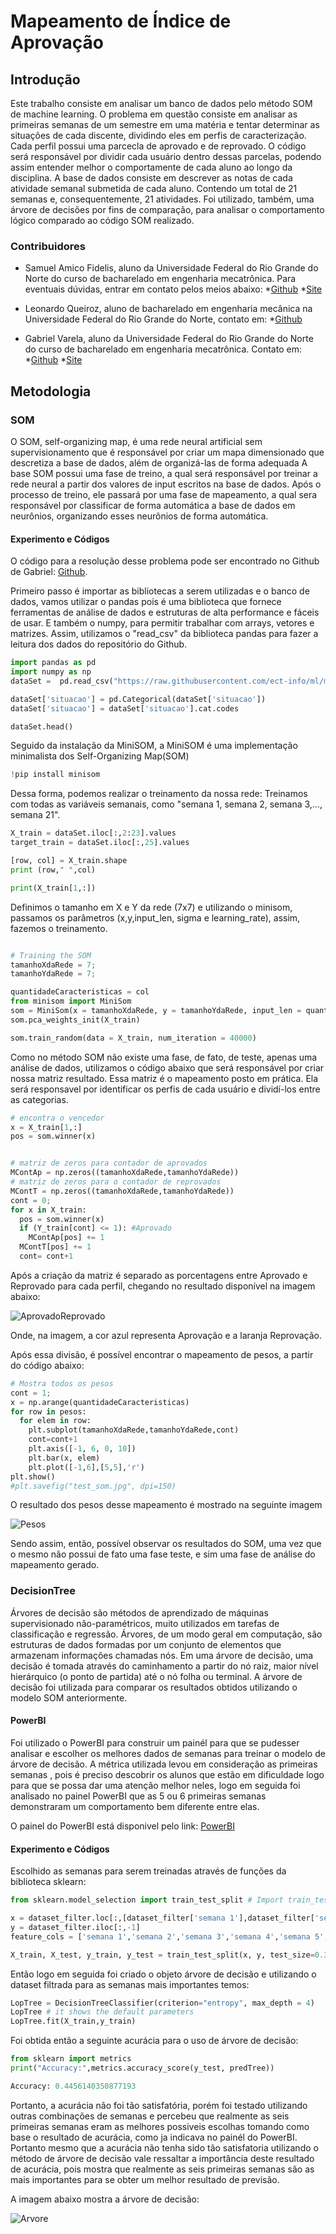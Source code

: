 # Mapeamento de Índice de Aprovação

## Introdução
Este trabalho consiste em analisar um banco de dados pelo método SOM de machine learning.
O problema em questão consiste em analisar as primeiras semanas de um semestre em uma matéria e tentar determinar as situações de cada discente, dividindo eles em perfis de caracterização.
Cada perfil possui uma parcecla de aprovado e de reprovado. O código será responsável por dividir cada usuário dentro dessas parcelas, podendo assim entender melhor o comportamente de cada aluno ao longo da disciplina.
A base de dados consiste em descrever as notas de cada atividade semanal submetida de cada aluno. Contendo um total de 21 semanas e, consequentemente, 21 atividades.
Foi utilizado, também, uma árvore de decisões por fins de comparação, para analisar o comportamento lógico comparado ao código SOM realizado.

### Contribuidores

- Samuel Amico Fidelis, aluno da Universidade Federal do Rio Grande do Norte do curso de bacharelado em engenharia mecatrônica. Para eventuais dúvidas, entrar em contato pelos
meios abaixo:
*[Github](https://github.com/samuelamico/MachineLearning)
*[Site](https://samuelamico.github.io/)

- Leonardo Queiroz, aluno de bacharelado em engenharia mecânica na Universidade Federal do Rio Grande do Norte, contato em:
*[Github](https://github.com/leocqueiroz)

- Gabriel Varela, aluno da Universidade Federal do Rio Grande do Norte do curso de bacharelado em engenharia mecatrônica. Contato em:
*[Github](https://github.com/gabrielvrl)
*[Site](https://gabrielvrl.github.io/)

## Metodologia

### SOM
O SOM, self-organizing map, é uma rede neural artificial sem supervisionamento que é responsável por criar um mapa dimensionado que descretiza a base de dados, além de organizá-las de forma adequada
A base SOM possui uma fase de treino, a qual será responsável por treinar a rede neural a partir dos valores de input escritos na base de dados. Após o processo de treino, ele passará por uma fase de mapeamento, a qual sera responsável por classificar de forma automática a base de dados em neurônios, organizando esses neurônios de forma automática.

#### Experimento e Códigos

O código para a resolução desse problema pode ser encontrado no Github de Gabriel: [Github](https://github.com/gabrielvrl/Machine-Learning-ECT/blob/master/SOM_U2.ipynb).

Primeiro passo é importar as bibliotecas a serem utilizadas e o banco de dados, vamos utilizar o pandas pois é uma biblioteca que fornece ferramentas de análise de dados e estruturas de alta performance e fáceis de usar. E também o numpy, para permitir trabalhar com arrays, vetores e matrizes.
Assim, utilizamos o "read_csv" da biblioteca pandas para fazer a leitura dos dados do repositório do Github.

```py
import pandas as pd
import numpy as np
dataSet =  pd.read_csv("https://raw.githubusercontent.com/ect-info/ml/master/dados/lop_submissao_semana.csv",index_col=False )

dataSet['situacao'] = pd.Categorical(dataSet['situacao'])
dataSet['situacao'] = dataSet['situacao'].cat.codes

dataSet.head()
```

Seguido da instalação da MiniSOM, a MiniSOM é uma implementação minimalista dos Self-Organizing Map(SOM)

```py
!pip install minisom
```

Dessa forma, podemos realizar o treinamento da nossa rede:
Treinamos com todas as variáveis semanais, como "semana 1, semana 2, semana 3,..., semana 21".

```py
X_train = dataSet.iloc[:,2:23].values 
target_train = dataSet.iloc[:,25].values

[row, col] = X_train.shape
print (row," ",col)

print(X_train[1,:])
```

Definimos o tamanho em X e Y da rede (7x7) e utilizando o minisom, passamos os parâmetros (x,y,input_len, sigma e learning_rate), assim, fazemos o treinamento.

```py

# Training the SOM
tamanhoXdaRede = 7; 
tamanhoYdaRede = 7; 

quantidadeCaracteristicas = col
from minisom import MiniSom
som = MiniSom(x = tamanhoXdaRede, y = tamanhoYdaRede, input_len = quantidadeCaracteristicas, sigma = 1.0, learning_rate = 0.4)
som.pca_weights_init(X_train)

som.train_random(data = X_train, num_iteration = 40000)
```

Como no método SOM não existe uma fase, de fato, de teste, apenas uma análise de dados, utilizamos o código abaixo que será responsável por criar nossa matriz resultado. Essa matriz é o mapeamento posto em prática. Ela será responsavel por identificar os perfis de cada usuário e dividí-los entre as categorias.

```py
# encontra o vencedor 
x = X_train[1,:]
pos = som.winner(x)


# matriz de zeros para contador de aprovados 
MContAp = np.zeros((tamanhoXdaRede,tamanhoYdaRede))
# matriz de zeros para o contador de reprovados 
MContT = np.zeros((tamanhoXdaRede,tamanhoYdaRede))
cont = 0; 
for x in X_train: 
  pos = som.winner(x)
  if (Y_train[cont] <= 1): #Aprovado 
    MContAp[pos] += 1
  MContT[pos] += 1
  cont= cont+1
```

Após a criação da matriz é separado as porcentagens entre Aprovado e Reprovado para cada perfil, chegando no resultado disponível na imagem abaixo:

![AprovadoReprovado](https://github.com/leocqueiroz/MachineLearning/blob/master/SOM/Imagens/AprovadoReproado.PNG)

Onde, na imagem, a cor azul representa Aprovação e a laranja Reprovação.

Após essa divisão, é possível encontrar o mapeamento de pesos, a partir do código abaixo:

```py
# Mostra todos os pesos 
cont = 1;
x = np.arange(quantidadeCaracteristicas)
for row in pesos:
  for elem in row:
    plt.subplot(tamanhoXdaRede,tamanhoYdaRede,cont)
    cont=cont+1
    plt.axis([-1, 6, 0, 10])
    plt.bar(x, elem)
    plt.plot([-1,6],[5,5],'r')
plt.show()
#plt.savefig("test_som.jpg", dpi=150)
```

O resultado dos pesos desse mapeamento é mostrado na seguinte imagem

![Pesos](https://github.com/leocqueiroz/MachineLearning/blob/master/SOM/Imagens/Pesos.PNG)

Sendo assim, então, possível observar os resultados do SOM, uma vez que o mesmo não possui de fato uma fase teste, e sim uma fase de análise do mapeamento gerado.

### DecisionTree

Árvores de decisão são métodos de aprendizado de máquinas supervisionado não-paramétricos, muito utilizados em tarefas de classificação e regressão. Árvores, de um modo geral em computação, são estruturas de dados formadas por um conjunto de elementos que armazenam informações chamadas nós.
Em uma árvore de decisão, uma decisão é tomada através do caminhamento a partir do nó raiz, maior nível hierárquico (o ponto de partida) até o nó folha ou terminal.
A árvore de decisão foi utilizada para comparar os resultados obtidos utilizando o modelo SOM anteriormente.

#### PowerBI

Foi utilizado o PowerBI para construir um painél para que se pudesser analisar e escolher os melhores dados de semanas para treinar o modelo de árvore de decisão. A métrica utilizada levou em consideração as primeiras semanas 
, pois é preciso descobrir os alunos que estão em dificuldade logo para que se possa dar uma atenção melhor neles, logo em seguida foi analisado no painel PowerBI que as 5 ou 6 primeiras semanas demonstraram
um comportamento bem diferente entre elas.

O painel do PowerBI está disponivel pelo link: [PowerBI](https://github.com/samuelamico/MachineLearning/tree/master/DecisionTree)

#### Experimento e Códigos

Escolhido as semanas para serem treinadas através de funções da biblioteca sklearn:

```py
from sklearn.model_selection import train_test_split # Import train_test_split function

x = dataset_filter.loc[:,[dataset_filter['semana 1'],dataset_filter['semana 2'],dataset_filter['semana 3'],dataset_filter['semana 4'],dataset_filter['semana 5'],dataset_filter['semana 6']]]
y = dataset_filter.iloc[:,-1]
feature_cols = ['semana 1','semana 2','semana 3','semana 4','semana 5','semana 6']

X_train, X_test, y_train, y_test = train_test_split(x, y, test_size=0.3, random_state=1) 
```

Então logo em seguida foi criado o objeto árvore de decisão e utilizando o dataset filtrada para as semanas mais importantes temos:

```py
LopTree = DecisionTreeClassifier(criterion="entropy", max_depth = 4)
LopTree # it shows the default parameters
LopTree.fit(X_train,y_train)
```

Foi obtida então a seguinte acurácia para o uso de árvore de decisão:

```py
from sklearn import metrics
print("Accuracy:",metrics.accuracy_score(y_test, predTree))

Accuracy: 0.4456140350877193
```

Portanto, a acurácia não foi tão satisfatória, porém foi testado utilizando outras combinações de semanas e percebeu que 
realmente as seis primeiras semanas eram as melhores possiveis escolhas tomando como base o resultado de acurácia, como ja indicava no painél do PowerBI. Portanto mesmo que a acurácia não tenha sido tão satisfatoria utilizando o método de árvore de decisão
vale ressaltar a importância deste resultado de acurácia, pois mostra que realmente as seis primeiras semanas são as mais importantes para se obter um melhor resultado de previsão.

A imagem abaixo mostra a árvore de decisão:

![Arvore](https://github.com/samuelamico/MachineLearning/blob/master/DecisionTree/loptree.png)